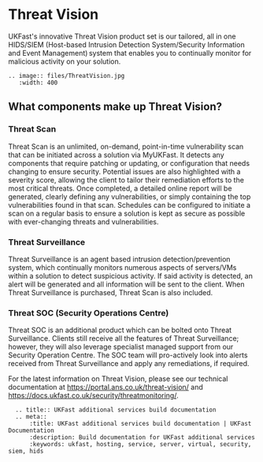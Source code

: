 # Threat Vision
UKFast's innovative Threat Vision product set is our tailored, all in one HIDS/SIEM (Host-based Intrusion Detection System/Security Information and Event Management) system that enables you to continually monitor for malicious activity on your solution.

```eval_rst
.. image:: files/ThreatVision.jpg
   :width: 400
```

## What components make up Threat Vision?

### Threat Scan
Threat Scan is an unlimited, on-demand, point-in-time vulnerability scan that can be initiated across a solution via MyUKFast. It detects any components that require patching or updating, or configuration that needs changing to ensure security. Potential issues are also highlighted with a severity score, allowing the client to tailor their remediation efforts to the most critical threats. Once completed, a detailed online report will be generated, clearly defining any vulnerabilities, or simply containing the top vulnerabilities found in that scan. Schedules can be configured to initiate a scan on a regular basis to ensure a solution is kept as secure as possible with ever-changing threats and vulnerabilities.

### Threat Surveillance
Threat Surveillance is an agent based intrusion detection/prevention system, which continually monitors numerous aspects of servers/VMs within a solution to detect suspicious activity. If said activity is detected, an alert will be generated and all information will be sent to the client. When Threat Surveillance is purchased, Threat Scan is also included.

### Threat SOC (Security Operations Centre)
Threat SOC is an additional product which can be bolted onto Threat Surveillance. Clients still receive all the features of Threat Surveillance; however, they will also leverage specialist managed support from our Security Operation Centre. The SOC team will pro-actively look into alerts received from Threat Surveillance and apply any remediations, if required.

For the latest information on Threat Vision, please see our technical documentation at <https://portal.ans.co.uk/threat-vision/> and <https://docs.ukfast.co.uk/security/threatmonitoring/>.

```eval_rst
  .. title:: UKFast additional services build documentation
  .. meta::
      :title: UKFast additional services build documentation | UKFast Documentation
      :description: Build documentation for UKFast additional services
      :keywords: ukfast, hosting, service, server, virtual, security, siem, hids
```
